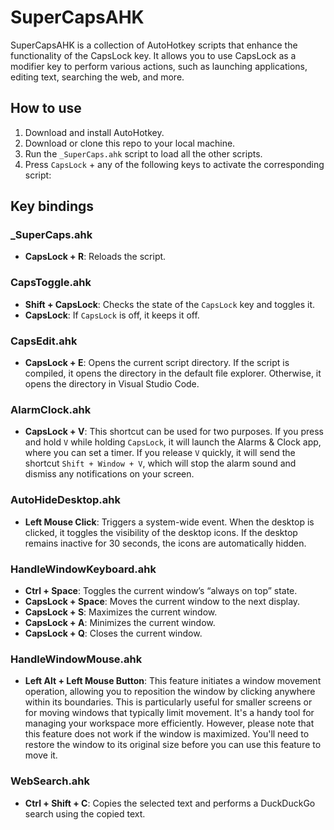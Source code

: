 # SuperCapsAHK

SuperCapsAHK is a collection of AutoHotkey scripts that enhance the functionality of the CapsLock key. It allows you to use CapsLock as a modifier key to perform various actions, such as launching applications, editing text, searching the web, and more.

## How to use

1. Download and install AutoHotkey.
2. Download or clone this repo to your local machine.
3. Run the `_SuperCaps.ahk` script to load all the other scripts.
4. Press `CapsLock` + any of the following keys to activate the corresponding script:

## Key bindings

### _SuperCaps.ahk
- **CapsLock + R**: Reloads the script.

### CapsToggle.ahk
- **Shift + CapsLock**: Checks the state of the `CapsLock` key and toggles it.
- **CapsLock**: If `CapsLock` is off, it keeps it off.

### CapsEdit.ahk
- **CapsLock + E**: Opens the current script directory. If the script is compiled, it opens the directory in the default file explorer. Otherwise, it opens the directory in Visual Studio Code.

### AlarmClock.ahk
- **CapsLock + V**: This shortcut can be used for two purposes. If you press and hold `V` while holding `CapsLock`, it will launch the Alarms & Clock app, where you can set a timer. If you release `V` quickly, it will send the shortcut `Shift + Window + V`, which will stop the alarm sound and dismiss any notifications on your screen.

### AutoHideDesktop.ahk
- **Left Mouse Click**: Triggers a system-wide event. When the desktop is clicked, it toggles the visibility of the desktop icons. If the desktop remains inactive for 30 seconds, the icons are automatically hidden.

### HandleWindowKeyboard.ahk
- **Ctrl + Space**: Toggles the current window’s “always on top” state.
- **CapsLock + Space**: Moves the current window to the next display.
- **CapsLock + S**: Maximizes the current window.
- **CapsLock + A**: Minimizes the current window.
- **CapsLock + Q**: Closes the current window.

### HandleWindowMouse.ahk
- **Left Alt + Left Mouse Button**: This feature initiates a window movement operation, allowing you to reposition the window by clicking anywhere within its boundaries. This is particularly useful for smaller screens or for moving windows that typically limit movement. It's a handy tool for managing your workspace more efficiently. However, please note that this feature does not work if the window is maximized. You'll need to restore the window to its original size before you can use this feature to move it.

### WebSearch.ahk
- **Ctrl + Shift + C**: Copies the selected text and performs a DuckDuckGo search using the copied text.
